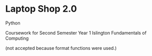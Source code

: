 # Laptop Shop 2.0
Python 

Coursework for Second Semester
Year 1 Islington
Fundamentals of Computing


(not accepted because format functions were used.)
